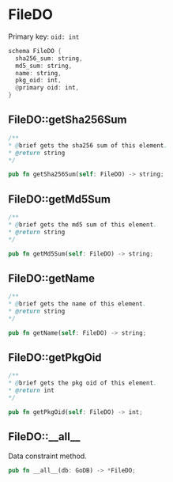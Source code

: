 # FileDO

Primary key: `oid: int`

```rust
schema FileDO {
  sha256_sum: string,
  md5_sum: string,
  name: string,
  pkg_oid: int,
  @primary oid: int,
}
```
## FileDO::getSha256Sum

```java
/**
* @brief gets the sha256 sum of this element.
* @return string
*/
```
```rust
pub fn getSha256Sum(self: FileDO) -> string;
```
## FileDO::getMd5Sum

```java
/**
* @brief gets the md5 sum of this element.
* @return string
*/
```
```rust
pub fn getMd5Sum(self: FileDO) -> string;
```
## FileDO::getName

```java
/**
* @brief gets the name of this element.
* @return string
*/
```
```rust
pub fn getName(self: FileDO) -> string;
```
## FileDO::getPkgOid

```java
/**
* @brief gets the pkg oid of this element.
* @return int
*/
```
```rust
pub fn getPkgOid(self: FileDO) -> int;
```
## FileDO::\_\_all\_\_

Data constraint method.

```rust
pub fn __all__(db: GoDB) -> *FileDO;
```
